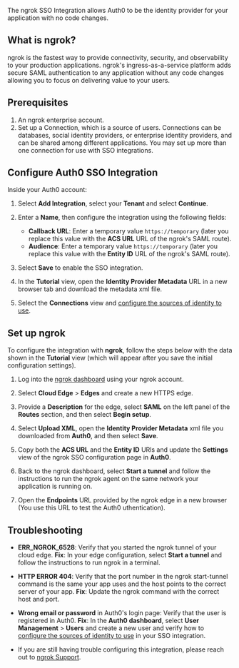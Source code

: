 The ngrok SSO Integration allows Auth0 to be the identity provider for your application with no code changes.

## What is ngrok?

ngrok is the fastest way to provide connectivity, security, and observability to your production applications. ngrok's ingress-as-a-service platform adds secure SAML authentication to any application without any code changes allowing you to focus on delivering value to your users.

## Prerequisites

1. An ngrok enterprise account.
1. Set up a Connection, which is a source of users. Connections can be databases, social identity providers, or enterprise identity providers, and can be shared among different applications. You may set up more than one connection for use with SSO integrations.


## Configure Auth0 SSO Integration

Inside your Auth0 account:

1. Select **Add Integration**, select your **Tenant** and select **Continue**.

1. Enter a **Name**, then configure the integration using the following fields:
   * **Callback URL**: Enter a temporary value `https://temporary` (later you replace this value with the **ACS URL** URL of the ngrok's SAML route).
   * **Audience**: Enter a temporary value `https://temporary` (later you replace this value with the **Entity ID** URL of the ngrok's SAML route).
1. Select **Save** to enable the SSO integration.

1. In the **Tutorial** view, open the **Identity Provider Metadata** URL in a new browser tab and download the metadata xml file.

1. Select the **Connections** view and [configure the sources of identity to use](https://auth0.com/docs/get-started/applications/update-application-connections).


## Set up ngrok

To configure the integration with **ngrok**, follow the steps below with the data shown in the **Tutorial** view (which will appear after you save the initial configuration settings).

1. Log into the [ngrok dashboard](https://dashboard.ngrok.com/) using your ngrok account.

1. Select **Cloud Edge** > **Edges** and create a new HTTPS edge.

1. Provide a **Description** for the edge, select **SAML** on the left panel of the **Routes** section, and then select **Begin setup**.

1. Select **Upload XML**, open the **Identity Provider Metadata** xml file you downloaded from **Auth0**, and then select **Save**.

1. Copy both the **ACS URL** and the **Entity ID** URls and update the **Settings** view of the ngrok SSO configuration page in **Auth0**.

1. Back to the ngrok dashboard, select **Start a tunnel** and follow the instructions to run the ngrok agent on the same network your application is running on.

1. Open the **Endpoints** URL provided by the ngrok edge in a new browser (You use this URL to test the Auth0 uthentication).


## Troubleshooting

* **ERR_NGROK_6528**: Verify that you started the ngrok tunnel of your cloud edge.
   **Fix**: In your edge configuration, select **Start a tunnel** and follow the instructions to run ngrok in a terminal.

* **HTTP ERROR 404**: Verify that the port number in the ngrok start-tunnel command is the same your app uses and the host points to the correct server of your app.
   **Fix**: Update the ngrok command with the correct host and port.

* **Wrong email or password** in Auth0's login page: Verify that the user is registered in Auth0.
   **Fix**: In the **Auth0 dashboard**, select **User Management** > **Users** and create a new user and verify how to [configure the sources of identity to use](https://auth0.com/docs/get-started/applications/update-application-connections) in your SSO integration.
   
* If you are still having trouble configuring this integration, please reach out to [ngrok Support](mailto:support@ngrok.com).
